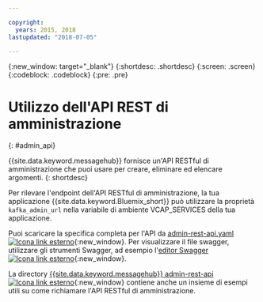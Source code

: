 ```yaml
---

copyright:
  years: 2015, 2018
lastupdated: "2018-07-05"

---
```


{:new_window: target="_blank"}
{:shortdesc: .shortdesc}
{:screen: .screen}
{:codeblock: .codeblock}
{:pre: .pre}

# Utilizzo dell'API REST di amministrazione
{: #admin_api}

{{site.data.keyword.messagehub}} fornisce
un'API RESTful di amministrazione che puoi usare per creare, eliminare ed elencare argomenti.
{: shortdesc}

Per rilevare l'endpoint dell'API RESTful di amministrazione, la tua applicazione {{site.data.keyword.Bluemix_short}} può utilizzare la proprietà `kafka_admin_url` nella variabile di ambiente VCAP_SERVICES della tua applicazione.

Puoi scaricare la specifica completa per l'API da [admin-rest-api.yaml ![Icona link esterno](../../icons/launch-glyph.svg "Icona link esterno")](https://github.com/ibm-messaging/event-streams-docs/blob/master/admin-rest-api/admin-rest-api.yaml){:new_window}.
Per visualizzare il file swagger, utilizzare gli strumenti Swagger, ad esempio l'[editor Swagger ![Icona link esterno](../../icons/launch-glyph.svg "Icona link esterno")](http://editor.swagger.io/#/){:new_window}.

La directory [{{site.data.keyword.messagehub}} admin-rest-api ![Icona link esterno](../../icons/launch-glyph.svg "Icona link esterno")](https://github.com/ibm-messaging/event-streams-docs/tree/master/admin-rest-api){:new_window} contiene anche un insieme di esempi utili su come richiamare l'API RESTful di amministrazione.


